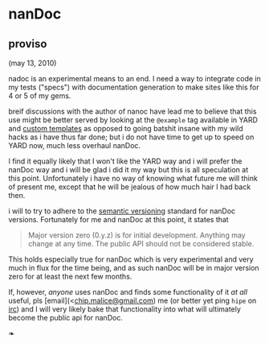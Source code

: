 # nanDoc

## proviso

(may 13, 2010)

nadoc is an experimental means to an end.  I need a way to integrate code in my tests ("specs") with documentation generation to make sites like this for 4 or 5 of my gems.

breif discussions with the author of nanoc have lead me to believe that this use might be better served by looking at the `@example` tag available in YARD and [custom templates](http://gnuu.org/2009/11/18/customizing-yard-templates/) as opposed to going batshit insane with my wild hacks as i have thus far done;
but i do not have time to get up to speed on YARD now, much less overhaul nanDoc.

I find it equally likely that I won't like the YARD way and i will prefer the nanDoc way and i will be glad i did it my way but this is all speculation at this point.  Unfortunately i have no way of knowing what future me will think of present me, except that he will be jealous of how much hair I had back then.

i will to try to adhere to the [semantic versioning](http://semver.org/) standard for nanDoc versions.  Fortunately for me and nanDoc at this point,
it states that
> Major version zero (0.y.z) is for initial development. Anything may change
> at any time. The public API should not be considered stable.

This holds especially true for nanDoc which is very experimental and very much in flux for the time being, and as such nanDoc will be in major version zero for at least the next few months.

If, however, *anyone* uses nanDoc and finds some functionality of it *at all* useful, pls [email](<chip.malice@gmail.com) me (or better yet ping `hipe` on [irc](irc://chat.freenode.net/#ruby-lang)) and I will very likely bake that functionality into what will ultimately become the public api for nanDoc.

&#10087;
